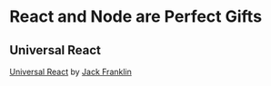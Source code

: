 # React and Node are Perfect Gifts

## Universal React

[Universal React](https://24ways.org/2015/universal-react/) by [Jack Franklin](https://github.com/jackfranklin)
